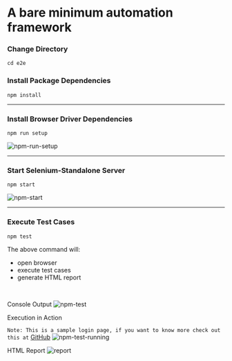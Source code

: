 # A bare minimum automation framework

### Change Directory
```cd e2e``` 

### Install Package Dependencies
```npm install```

---

### Install Browser Driver Dependencies
```npm run setup```

![npm-run-setup](https://user-images.githubusercontent.com/4848094/189416696-dff14c4b-608e-45ab-bee2-734adec165d4.gif)

---

### Start Selenium-Standalone Server
```npm start```

![npm-start](https://user-images.githubusercontent.com/4848094/189416764-68277dd1-1142-48da-84d0-3bd418742def.gif)

---

### Execute Test Cases
```npm test```

The above command will:
- open browser
- execute test cases
- generate HTML report

<br>

Console Output
![npm-test](https://user-images.githubusercontent.com/4848094/189416927-8dbafdde-3698-445b-aae9-7cda3e7af06b.gif)

Execution in Action

`Note: This is a sample login page, if you want to know more check out this at` [GitHub](https://github.com/saucelabs/the-internet)
![npm-test-running](https://user-images.githubusercontent.com/4848094/189417641-1ea9698c-fdd7-419a-9d22-c2f840c3c6e9.gif)

HTML Report
![report](https://user-images.githubusercontent.com/4848094/189417711-ed52fdc8-2b23-4236-b5a5-fdb9ca034d4c.jpg)





